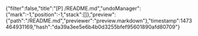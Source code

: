 {"filter":false,"title":"[P] /README.md","undoManager":{"mark":-1,"position":-1,"stack":[]},"preview":{"path":"/README.md","previewer":"preview.markdown"},"timestamp":1473464931169,"hash":"da39a3ee5e6b4b0d3255bfef95601890afd80709"}
